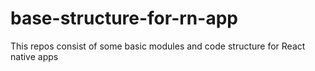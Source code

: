 # base-structure-for-rn-app
This repos consist of some basic modules and code structure for React native apps

